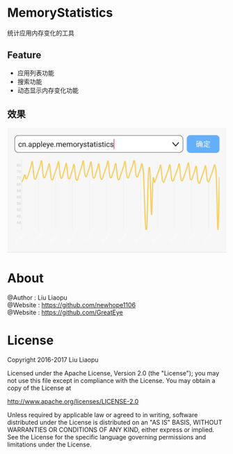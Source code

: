 # MemoryStatistics
统计应用内存变化的工具
<br/>
## Feature
- 应用列表功能
- 搜索功能
- 动态显示内存变化功能

## 效果
![img](./screenshots/1.png)

# About
@Author : Liu Liaopu </br>
@Website : https://github.com/newhope1106 </br>
@Website : https://github.com/GreatEye

# License
Copyright 2016-2017 Liu Liaopu

Licensed under the Apache License, Version 2.0 (the "License"); you may not use this file except in compliance with the License. You may obtain a copy of the License at

http://www.apache.org/licenses/LICENSE-2.0

Unless required by applicable law or agreed to in writing, software distributed under the License is distributed on an "AS IS" BASIS, WITHOUT WARRANTIES OR CONDITIONS OF ANY KIND, either express or implied. See the License for the specific language governing permissions and limitations under the License.   
